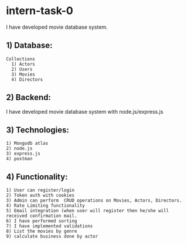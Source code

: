 # intern-task-0
I have developed movie database system.
## 1) Database: 
    Collections
      1) Actors 
      2) Users
      3) Movies
      4) Directors
## 2) Backend:
  I have developed movie database system with node.js/express.js
## 3) Technologies:
    1) Mongodb atlas
    2) node.js
    3) express.js
    4) postman
## 4) Functionality:
    1) User can register/login
    2) Token auth with cookies  
    3) Admin can perform  CRUD operations on Movies, Actors, Directors.
    4) Rate Limiting functionality
    5) Email integration (when user will register then he/she will received confirmation mail.
    6) I have performed sorting
    7) I have implemented validations
    8) List the movies by genre
    9) calculate business done by actor
